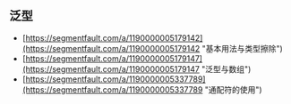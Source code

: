## 泛型

* [https://segmentfault.com/a/1190000005179142](https://segmentfault.com/a/1190000005179142 "基本用法与类型擦除")
* [https://segmentfault.com/a/1190000005179147](https://segmentfault.com/a/1190000005179147 "泛型与数组")
* [https://segmentfault.com/a/1190000005337789](https://segmentfault.com/a/1190000005337789 "通配符的使用")







